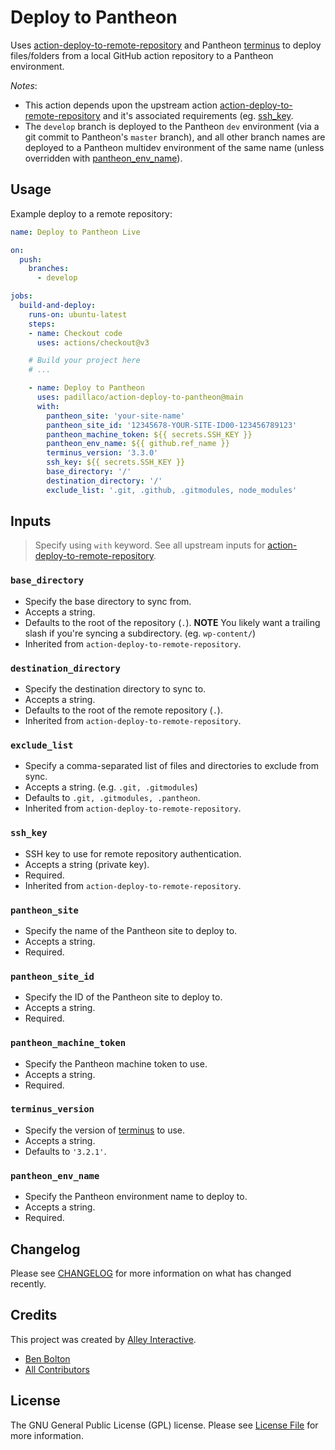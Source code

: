 # Deploy to Pantheon

Uses [action-deploy-to-remote-repository](https://github.com/padillaco/action-deploy-to-remote-repository) and Pantheon [terminus](https://docs.pantheon.io/terminus) to deploy files/folders from a local GitHub action repository to a Pantheon environment.

_Notes_:

- This action depends upon the upstream action [action-deploy-to-remote-repository](https://github.com/padillaco/action-deploy-to-remote-repository) and it's associated requirements (eg. [ssh_key](https://github.com/padillaco/action-deploy-to-remote-repository#ssh_key).
- The `develop` branch is deployed to the Pantheon `dev` environment (via a git commit to Pantheon's `master` branch), and all other branch names are deployed to a Pantheon multidev environment of the same name (unless overridden with [pantheon_env_name](#pantheon_env_name)).

## Usage

Example deploy to a remote repository:

```yml
name: Deploy to Pantheon Live

on:
  push:
    branches:
      - develop

jobs:
  build-and-deploy:
    runs-on: ubuntu-latest
    steps:
    - name: Checkout code
      uses: actions/checkout@v3

    # Build your project here
    # ...

    - name: Deploy to Pantheon
      uses: padillaco/action-deploy-to-pantheon@main
      with:
        pantheon_site: 'your-site-name'
        pantheon_site_id: '12345678-YOUR-SITE-ID00-123456789123'
        pantheon_machine_token: ${{ secrets.SSH_KEY }}
        pantheon_env_name: ${{ github.ref_name }}
        terminus_version: '3.3.0'
        ssh_key: ${{ secrets.SSH_KEY }}
        base_directory: '/'
        destination_directory: '/'
        exclude_list: '.git, .github, .gitmodules, node_modules'

```

## Inputs

> Specify using `with` keyword. See all upstream inputs for [action-deploy-to-remote-repository](https://github.com/padillaco/action-deploy-to-remote-repository).

### `base_directory`

- Specify the base directory to sync from.
- Accepts a string.
- Defaults to the root of the repository (`.`). **NOTE** You likely want a
  trailing slash if you're syncing a subdirectory. (eg. `wp-content/`)
- Inherited from `action-deploy-to-remote-repository`.

### `destination_directory`

- Specify the destination directory to sync to.
- Accepts a string.
- Defaults to the root of the remote repository (`.`).
- Inherited from `action-deploy-to-remote-repository`.

### `exclude_list`

- Specify a comma-separated list of files and directories to exclude from sync.
- Accepts a string. (e.g. `.git, .gitmodules`)
- Defaults to `.git, .gitmodules, .pantheon`.
- Inherited from `action-deploy-to-remote-repository`.

### `ssh_key`

- SSH key to use for remote repository authentication.
- Accepts a string (private key).
- Required.
- Inherited from `action-deploy-to-remote-repository`.

### `pantheon_site`

- Specify the name of the Pantheon site to deploy to.
- Accepts a string.
- Required.

### `pantheon_site_id`

- Specify the ID of the Pantheon site to deploy to.
- Accepts a string.
- Required.

### `pantheon_machine_token`

- Specify the Pantheon machine token to use.
- Accepts a string.
- Required.

### `terminus_version`

- Specify the version of [terminus](https://docs.pantheon.io/terminus) to use.
- Accepts a string.
- Defaults to `'3.2.1'`.

### `pantheon_env_name`

- Specify the Pantheon environment name to deploy to.
- Accepts a string.
- Required.

## Changelog

Please see [CHANGELOG](CHANGELOG.md) for more information on what has changed
recently.

## Credits

This project was created by [Alley Interactive](https://github.com/alleyinteractive).

- [Ben Bolton](https://github.com/benpbolton)
- [All Contributors](https://github.com/alleyinteractive/action-deploy-to-pantheon/graphs/contributors)

## License

The GNU General Public License (GPL) license. Please see [License File](LICENSE)
for more information.
